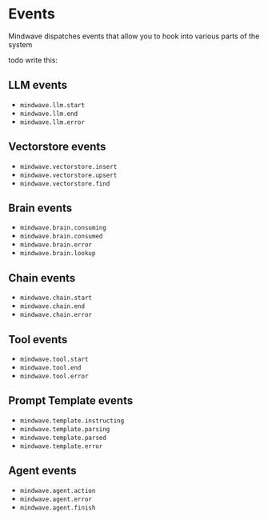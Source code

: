 # Events

Mindwave dispatches events that allow you to hook into various parts of the system

todo write this:

## LLM events

-   `mindwave.llm.start`
-   `mindwave.llm.end`
-   `mindwave.llm.error`

## Vectorstore events

-   `mindwave.vectorstore.insert`
-   `mindwave.vectorstore.upsert`
-   `mindwave.vectorstore.find`

## Brain events

-   `mindwave.brain.consuming`
-   `mindwave.brain.consumed`
-   `mindwave.brain.error`
-   `mindwave.brain.lookup`

## Chain events

-   `mindwave.chain.start`
-   `mindwave.chain.end`
-   `mindwave.chain.error`

## Tool events

-   `mindwave.tool.start`
-   `mindwave.tool.end`
-   `mindwave.tool.error`

## Prompt Template events

-   `mindwave.template.instructing`
-   `mindwave.template.parsing`
-   `mindwave.template.parsed`
-   `mindwave.template.error`

## Agent events

-   `mindwave.agent.action`
-   `mindwave.agent.error`
-   `mindwave.agent.finish`
